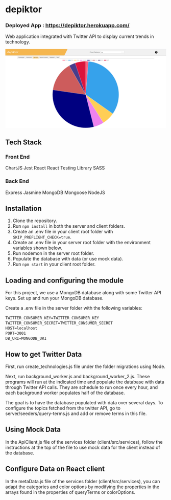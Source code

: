 # depiktor

### Deployed App : https://depiktor.herokuapp.com/

Web application integrated with Twitter API to display current trends in technology.

![Alt text](/assets/depiktor.png?raw=true "Optional Title")

## Tech Stack

### Front End

ChartJS
Jest
React
React Testing Library
SASS

### Back End

Express
Jasmine
MongoDB
Mongoose
NodeJS

## Installation

1. Clone the repository.
2. Run `npm install` in both the server and client folders.
3. Create an .env file in your client root folder with `SKIP_PREFLIGHT_CHECK=true`.
4. Create an .env file in your server root folder with the environment variables shown below.
5. Run nodemon in the server root folder.
6. Populate the database with data (or use mock data).
7. Run `npm start` in your client root folder.

## Loading and configuring the module

For this project, we use a MongoDB database along with some Twitter API keys. Set up and run your MongoDB database.

Create a .env file in the server folder with the following variables:

    TWITTER_CONSUMER_KEY=TWITTER_CONSUMER_KEY
    TWITTER_CONSUMER_SECRET=TWITTER_CONSUMER_SECRET
    HOST=localhost
    PORT=3001
    DB_URI=MONGODB_URI

## How to get Twitter Data

First, run create_technologies.js file under the folder migrations using Node.

Next, run background_worker.js and background_worker_2.js. These programs will run at the indicated time and populate the database with data through Twitter API calls. They are schedule to run once every hour, and each background worker populates half of the database.

The goal is to have the database populated with data over several days. To configure the topics fetched from the twitter API, go to server/seeders/query-terms.js and add or remove terms in this file.


## Using Mock Data

In the ApiClient.js file of the services folder (client/src/services), follow the instructions at the top of the file to use mock data for the client instead of the database.

## Configure Data on React client

In the metaData.js file of the services folder (client/src/services), you can adapt the categories and color options by modifying the properties in the arrays found in the properties of queryTerms or colorOptions.